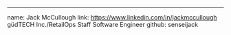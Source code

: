 ---
  name: Jack McCullough
  link: https://www.linkedin.com/in/jackmccullough
  güdTECH Inc./RetailOps
  Staff Software Engineer
  github: senseijack
